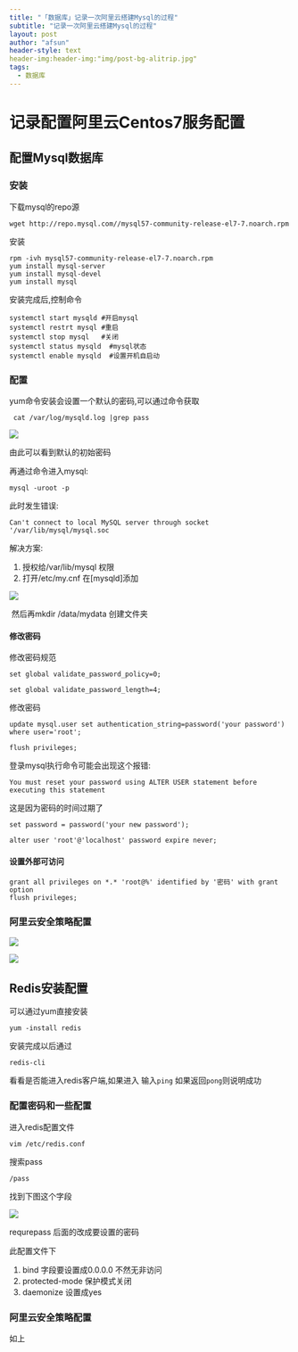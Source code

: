 ```yaml
---
title: "「数据库」记录一次阿里云搭建Mysql的过程"
subtitle: "记录一次阿里云搭建Mysql的过程"
layout: post
author: "afsun"
header-style: text
header-img:header-img:"img/post-bg-alitrip.jpg"
tags:
  - 数据库
---
```

# 记录配置阿里云Centos7服务配置

## 配置Mysql数据库

### 安装

下载mysql的repo源

```shell
wget http://repo.mysql.com//mysql57-community-release-el7-7.noarch.rpm
```

安装

```shell
rpm -ivh mysql57-community-release-el7-7.noarch.rpm
yum install mysql-server
yum install mysql-devel
yum install mysql
```

安装完成后,控制命令

```shell
systemctl start mysqld #开启mysql
systemctl restrt mysql #重启
systemctl stop mysql   #关闭
systemctl status mysqld  #mysql状态
systemctl enable mysqld  #设置开机自启动
```

### 配置

yum命令安装会设置一个默认的密码,可以通过命令获取

```shell
 cat /var/log/mysqld.log |grep pass
```

![](https://tuchuansun.oss-cn-hangzhou.aliyuncs.com/20190908134017.png)

由此可以看到默认的初始密码

再通过命令进入mysql:

```
mysql -uroot -p 
```

此时发生错误:

`Can't connect to local MySQL server through socket '/var/lib/mysql/mysql.soc`

解决方案:

1. 授权给/var/lib/mysql 权限
2. 打开/etc/my.cnf 在[mysqld]添加

![](https://tuchuansun.oss-cn-hangzhou.aliyuncs.com/20190908140400.png)

​		然后再mkdir /data/mydata 创建文件夹

#### 修改密码

修改密码规范

```mysql
set global validate_password_policy=0; 

set global validate_password_length=4;
```

修改密码

```mysql
update mysql.user set authentication_string=password('your password') where user='root';

flush privileges;
```

登录mysql执行命令可能会出现这个报错:

 `You must reset your password using ALTER USER statement before executing this statement`

这是因为密码的时间过期了

```mysql
set password = password('your new password');

alter user 'root'@'localhost' password expire never;
```

#### 设置外部可访问

```mysql
grant all privileges on *.* 'root@%' identified by '密码' with grant option
flush privileges;
```

### 阿里云安全策略配置

![](https://tuchuansun.oss-cn-hangzhou.aliyuncs.com/20190908141630.png)

![](https://tuchuansun.oss-cn-hangzhou.aliyuncs.com/20190908141719.png)

## Redis安装配置

可以通过yum直接安装

```shell
yum -install redis
```

安装完成以后通过 

```shell
redis-cli 
```

看看是否能进入redis客户端,如果进入 输入`ping` 如果返回`pong`则说明成功

### 配置密码和一些配置

进入redis配置文件

```shell
vim /etc/redis.conf
```

搜索pass

```shell
/pass
```

找到下图这个字段

![](https://tuchuansun.oss-cn-hangzhou.aliyuncs.com/20190908142310.png)

requrepass 后面的改成要设置的密码

此配置文件下

1. bind 字段要设置成0.0.0.0 不然无非访问
2. protected-mode 保护模式关闭
3. daemonize 设置成yes 

### 阿里云安全策略配置

如上

